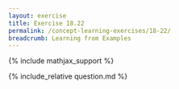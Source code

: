 ```yaml
---
layout: exercise
title: Exercise 18.22
permalink: /concept-learning-exercises/18-22/
breadcrumb: Learning from Examples
---
```


{% include mathjax_support %}

<div><i class="arrow-up" data-chapter="concept-learning-exercises" data-exercise="ex_22" data-rating="0"></i></div>
{% include_relative question.md %}

